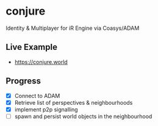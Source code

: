 # conjure

Identity & Multiplayer for iR Engine via Coasys/ADAM

## Live Example
- https://conjure.world

## Progress 
- [x] Connect to ADAM
- [x] Retrieve list of perspectives & neighbourhoods
- [x] implement p2p signalling
- [ ] spawn and persist world objects in the neighbourhood
